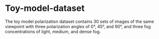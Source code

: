 # Toy-model-dataset
The toy model polarization dataset contains 30 sets of images of the same viewpoint with three polarization angles of 0°, 45°, and 90°, and three fog concentrations of light, medium, and dense fog.
